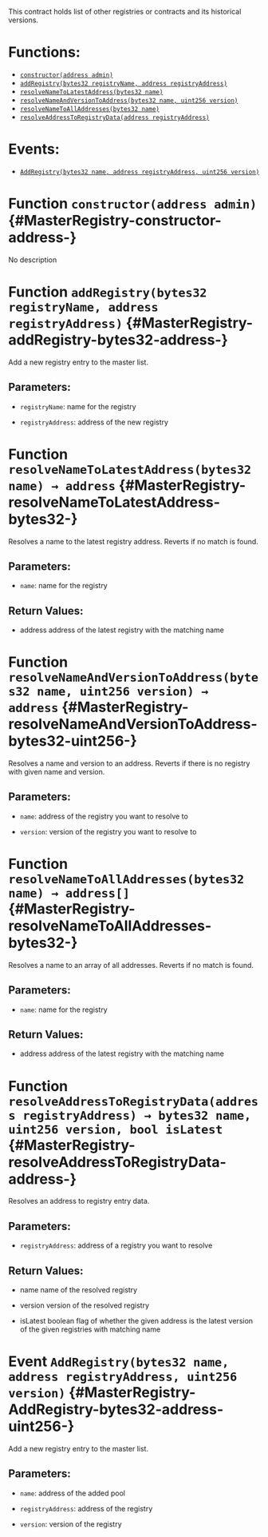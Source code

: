 This contract holds list of other registries or contracts and its historical versions.



# Functions:
- [`constructor(address admin)`](#MasterRegistry-constructor-address-)
- [`addRegistry(bytes32 registryName, address registryAddress)`](#MasterRegistry-addRegistry-bytes32-address-)
- [`resolveNameToLatestAddress(bytes32 name)`](#MasterRegistry-resolveNameToLatestAddress-bytes32-)
- [`resolveNameAndVersionToAddress(bytes32 name, uint256 version)`](#MasterRegistry-resolveNameAndVersionToAddress-bytes32-uint256-)
- [`resolveNameToAllAddresses(bytes32 name)`](#MasterRegistry-resolveNameToAllAddresses-bytes32-)
- [`resolveAddressToRegistryData(address registryAddress)`](#MasterRegistry-resolveAddressToRegistryData-address-)

# Events:
- [`AddRegistry(bytes32 name, address registryAddress, uint256 version)`](#MasterRegistry-AddRegistry-bytes32-address-uint256-)

# Function `constructor(address admin)` {#MasterRegistry-constructor-address-}
No description

# Function `addRegistry(bytes32 registryName, address registryAddress)` {#MasterRegistry-addRegistry-bytes32-address-}
Add a new registry entry to the master list.


## Parameters:
- `registryName`: name for the registry

- `registryAddress`: address of the new registry
# Function `resolveNameToLatestAddress(bytes32 name) → address` {#MasterRegistry-resolveNameToLatestAddress-bytes32-}
Resolves a name to the latest registry address. Reverts if no match is found.


## Parameters:
- `name`: name for the registry

## Return Values:
- address address of the latest registry with the matching name
# Function `resolveNameAndVersionToAddress(bytes32 name, uint256 version) → address` {#MasterRegistry-resolveNameAndVersionToAddress-bytes32-uint256-}
Resolves a name and version to an address. Reverts if there is no registry with given name and version.


## Parameters:
- `name`: address of the registry you want to resolve to

- `version`: version of the registry you want to resolve to
# Function `resolveNameToAllAddresses(bytes32 name) → address[]` {#MasterRegistry-resolveNameToAllAddresses-bytes32-}
Resolves a name to an array of all addresses. Reverts if no match is found.


## Parameters:
- `name`: name for the registry

## Return Values:
- address address of the latest registry with the matching name
# Function `resolveAddressToRegistryData(address registryAddress) → bytes32 name, uint256 version, bool isLatest` {#MasterRegistry-resolveAddressToRegistryData-address-}
Resolves an address to registry entry data.


## Parameters:
- `registryAddress`: address of a registry you want to resolve

## Return Values:
- name name of the resolved registry

- version version of the resolved registry

- isLatest boolean flag of whether the given address is the latest version of the given registries with
matching name

# Event `AddRegistry(bytes32 name, address registryAddress, uint256 version)` {#MasterRegistry-AddRegistry-bytes32-address-uint256-}
Add a new registry entry to the master list.


## Parameters:
- `name`: address of the added pool

- `registryAddress`: address of the registry

- `version`: version of the registry
